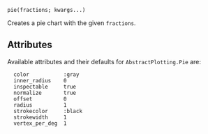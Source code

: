 ```
pie(fractions; kwargs...)
```

Creates a pie chart with the given `fractions`.

## Attributes

Available attributes and their defaults for `AbstractPlotting.Pie` are: 

```
  color           :gray
  inner_radius    0
  inspectable     true
  normalize       true
  offset          0
  radius          1
  strokecolor     :black
  strokewidth     1
  vertex_per_deg  1
```

